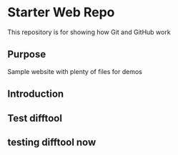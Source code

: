 
# Starter Web Repo

This repository is for showing how Git and GitHub work

## Purpose

Sample website with plenty of files for demos

## Introduction

## Test difftool

## testing difftool now